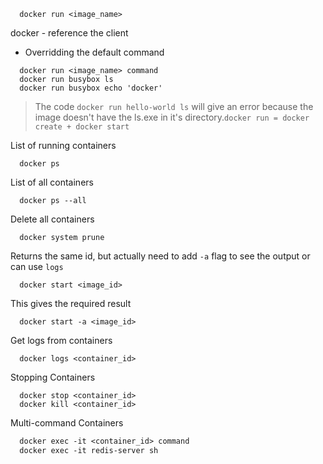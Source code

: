```Docker
  docker run <image_name>
```
docker - reference the client

- Overridding the default command

```Docker
  docker run <image_name> command
  docker run busybox ls
  docker run busybox echo 'docker'
```

>The code ```docker run hello-world ls``` will give an error because the image doesn't have the ls.exe in it's directory.`docker run = docker create + docker start`

List of running containers
```Docker
  docker ps
```
List of all containers
```Docker
  docker ps --all 
```
Delete all containers
```Docker
  docker system prune
```
Returns the same id, but actually need to add `-a` flag to see the output or can use `logs`
```Docker
  docker start <image_id>
```
This gives the required result
```Docker
  docker start -a <image_id>
```
Get logs from containers
```Docker
  docker logs <container_id>
```
Stopping Containers
```Docker
  docker stop <container_id>
  docker kill <container_id>
```
Multi-command Containers
```dockerfile
  docker exec -it <container_id> command
  docker exec -it redis-server sh
```